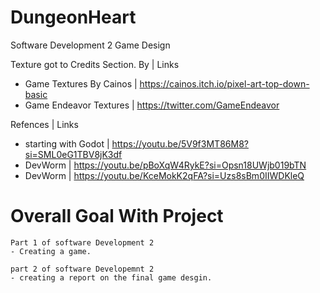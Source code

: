 # DungeonHeart
Software Development 2 Game Design 

Texture got to Credits Section.
By                        | Links
- Game Textures By Cainos | https://cainos.itch.io/pixel-art-top-down-basic
- Game Endeavor Textures  | https://twitter.com/GameEndeavor

Refences              | Links
- starting with Godot | https://youtu.be/5V9f3MT86M8?si=SML0eG1TBV8jK3df
- DevWorm             | https://youtu.be/pBoXqW4RykE?si=Opsn18UWjb019bTN
- DevWorm             | https://youtu.be/KceMokK2qFA?si=Uzs8sBm0IIWDKleQ

# Overall Goal With Project
    Part 1 of software Development 2
    - Creating a game.

    part 2 of software Developemnt 2 
    - creating a report on the final game desgin.